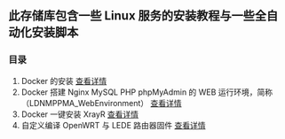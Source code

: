 ## 此存储库包含一些 Linux 服务的安装教程与一些全自动化安装脚本

### 目录

1. Docker 的安装 [查看详情](https://github.com/Sam-Mey/Documentation/tree/main/Docker)
2. Docker 搭建 Nginx MySQL PHP phpMyAdmin 的 WEB 运行环境，简称（LDNMPPMA_WebEnvironment） [查看详情](https://github.com/Sam-Mey/Documentation/tree/main/LDNMPPMA_WebEnvironment)
3. Docker 一键安装 XrayR [查看详情](https://github.com/Sam-Mey/Documentation/tree/main/XrayR)
4. 自定义编译 OpenWRT 与 LEDE 路由器固件 [查看详情](https://github.com/Sam-Mey/Documentation/tree/main/OpenWRT-LEDE)
